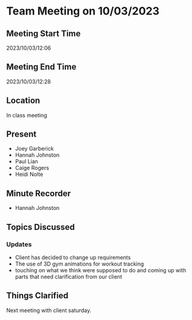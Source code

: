 # Team Meeting on 10/03/2023
## Meeting Start Time
2023/10/03/12:06
## Meeting End Time
2023/10/03/12:28
## Location
In class meeting
## Present
- Joey Garberick
- Hannah Johnston
- Paul Lian
- Caige Rogers
- Heidi Nolte
## Minute Recorder
- Hannah Johnston
## Topics Discussed 
### Updates
- Client has decided to change up requirements
- The use of 3D gym animations for workout tracking
- touching on what we think were supposed to do and coming up with parts that need clarification from our client
## Things Clarified
Next meeting with client saturday.


